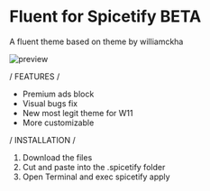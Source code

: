 # Fluent for Spicetify BETA

A fluent theme based on theme by williamckha

![preview](https://user-images.githubusercontent.com/88913489/163699178-130b7980-0256-42f9-a741-c9c85ca71ad1.png)


/ FEATURES /

- Premium ads block
- Visual bugs fix
- New most legit theme for W11
- More customizable

/ INSTALLATION /

1. Download the files
2. Cut and paste into the .spicetify folder
3. Open Terminal and exec spicetify apply
